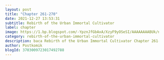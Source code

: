 ```yaml
---
layout: post 
title: "Chapter 261-270"
date: 2021-12-27 13:53:31
subtitle: Rebirth of the Urban Immortal Cultivator
label: chapter
image: https://1.bp.blogspot.com/-YpznJfGbAxA/XzyF9yOSeSI/AAAAAAAABUk/ngkwnOQ6xbs4k_9erxm2-ohrosCnag9WwCLcBGAsYHQ/s72-c/420.jpg
category: rebirth-of-the-urban-immortal-cultivator
description: baca Rebirth of the Urban Immortal Cultivator Chapter 261-270 bahasa indonesia 
author: Postkomik
blogId: 3703009723017492788
---
```

